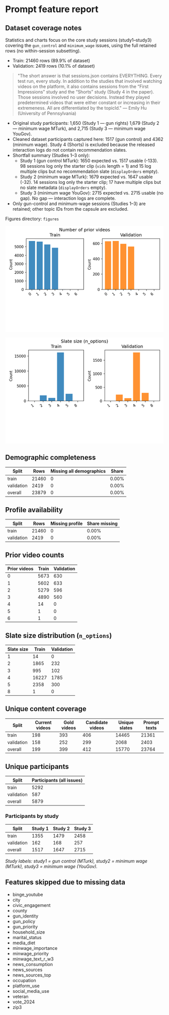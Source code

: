 # Prompt feature report

## Dataset coverage notes

Statistics and charts focus on the core study sessions (study1–study3) covering the `gun_control` and `minimum_wage` issues, using the full retained rows (no within-session subsetting).

- Train: 21460 rows (89.9% of dataset)
- Validation: 2419 rows (10.1% of dataset)

> "The short answer is that sessions.json contains EVERYTHING.
Every test run, every study.
In addition to the studies that involved watching videos on the platform,
it also contains sessions from the “First Impressions” study and the “Shorts” study
(Study 4 in the paper).
Those sessions involved no user decisions.
Instead they played predetermined videos that were
either constant or increasing in their extremeness.
All are differentiated by the topicId." — Emily Hu (University of Pennsylvania)

- Original study participants: 1,650 (Study 1 — gun rights)
  1,679 (Study 2 — minimum wage MTurk), and 2,715 (Study 3 — minimum wage YouGov).
- Cleaned dataset participants captured here: 1517 (gun control) and 4362 (minimum wage).
  Study 4 (Shorts) is excluded because the released interaction logs
  do not contain recommendation slates.
- Shortfall summary (Studies 1–3 only):
  - Study 1 (gun control MTurk): 1650 expected vs. 1517 usable (-133).
    98 sessions log only the starter clip (`vids` length = 1) and 15 log multiple clips but no recommendation slate (`displayOrders` empty).
  - Study 2 (minimum wage MTurk): 1679 expected vs. 1647 usable (-32).
    14 sessions log only the starter clip; 17 have multiple clips but no slate metadata (`displayOrders` empty).
  - Study 3 (minimum wage YouGov): 2715 expected vs. 2715 usable (no gap).
    No gap — interaction logs are complete.
- Only gun-control and minimum-wage sessions (Studies 1–3) are retained;
  other topic IDs from the capsule are excluded.

Figures directory: `figures`

![Prior history distribution](figures/prior_history_counts.png)

![Slate size distribution](figures/slate_size_counts.png)

## Demographic completeness

| Split | Rows | Missing all demographics | Share |
|-------|------|--------------------------|-------|
| train | 21460 | 0 | 0.00% |
| validation | 2419 | 0 | 0.00% |
| overall | 23879 | 0 | 0.00% |

## Profile availability

| Split | Rows | Missing profile | Share missing |
|-------|------|-----------------|---------------|
| train | 21460 | 0 | 0.00% |
| validation | 2419 | 0 | 0.00% |

## Prior video counts

| Prior videos | Train | Validation |
|--------------|-------|------------|
| 0 | 5673 | 630 |
| 1 | 5602 | 633 |
| 2 | 5279 | 596 |
| 3 | 4890 | 560 |
| 4 | 14 | 0 |
| 5 | 1 | 0 |
| 6 | 1 | 0 |

## Slate size distribution (`n_options`)

| Slate size | Train | Validation |
|------------|-------|------------|
| 1 | 14 | 0 |
| 2 | 1865 | 232 |
| 3 | 995 | 102 |
| 4 | 16227 | 1785 |
| 5 | 2358 | 300 |
| 8 | 1 | 0 |

## Unique content coverage

| Split | Current videos | Gold videos | Candidate videos | Unique slates | Prompt texts |
|-------|----------------|-------------|------------------|---------------|--------------|
| train | 198 | 393 | 406 | 14465 | 21361 |
| validation | 158 | 252 | 299 | 2068 | 2403 |
| overall | 199 | 399 | 412 | 15770 | 23764 |

## Unique participants

| Split | Participants (all issues) |
|-------|---------------------------|
| train | 5292 |
| validation | 587 |
| overall | 5879 |

### Participants by study

| Split | Study 1 | Study 2 | Study 3 |
|-------|---------|---------|---------|
| train | 1355 | 1479 | 2458 |
| validation | 162 | 168 | 257 |
| overall | 1517 | 1647 | 2715 |

_Study labels: study1 = gun control (MTurk), study2 = minimum wage (MTurk), study3 = minimum wage (YouGov)._

## Features skipped due to missing data

- binge_youtube
- city
- civic_engagement
- county
- gun_identity
- gun_policy
- gun_priority
- household_size
- marital_status
- media_diet
- minwage_importance
- minwage_priority
- minwage_text_r_w3
- news_consumption
- news_sources
- news_sources_top
- occupation
- platform_use
- social_media_use
- veteran
- vote_2024
- zip3
